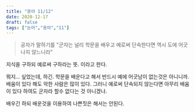 ```yaml
---
title: "옹야 11/12"
date: 2020-12-17
draft: false
tags: ["논어","옹야","11"]
---
```


> 공자가 말하기를 "군자는 널리 학문을 배우고 예로써 단속한다면 역시 도에 어긋나지 않느니라"

지식을 구하되 예로써 구하라는 뜻. 이라고 한다.

뭐지... 싶었는데, 하긴. 학문을 배운다고 해서 반드시 예에 어긋남이 없는것은 아니니까. 배움이 있다 해도 악한 사람은 많이 있다. 그러니 예로써 단속되지 않는다면 아무리 배움이 있다 하여도 군자라 할수 없다는 것 아니겠나.

배우긴 하되 배운것을 이용하여 나쁜짓은 해서는 안된다.
